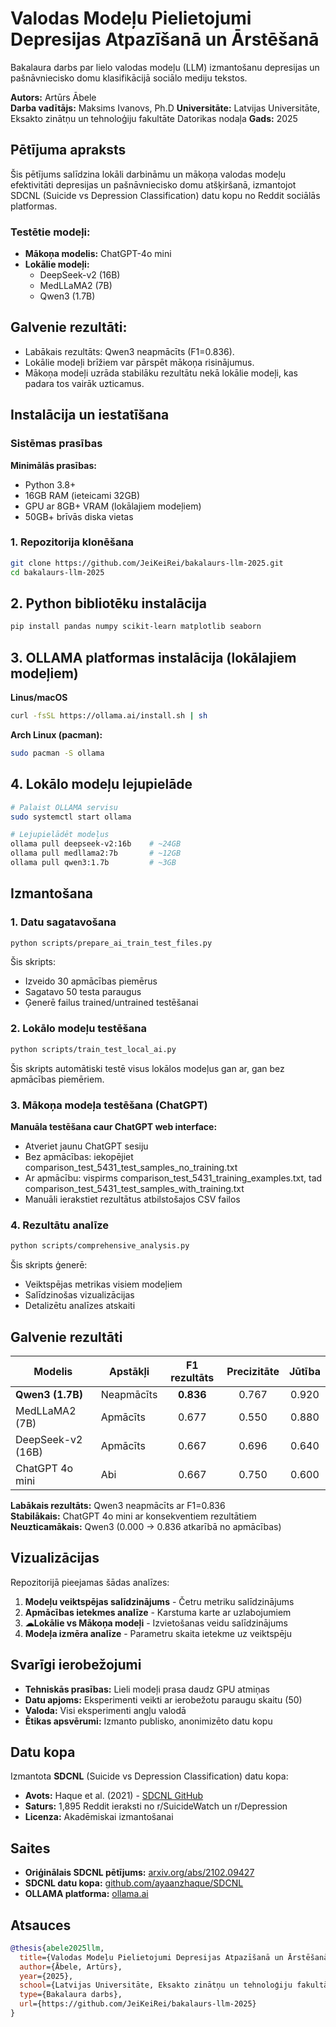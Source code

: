 # Valodas Modeļu Pielietojumi Depresijas Atpazīšanā un Ārstēšanā

Bakalaura darbs par lielo valodas modeļu (LLM) izmantošanu depresijas un pašnāvniecisko domu klasifikācijā sociālo mediju tekstos.

**Autors:** Artūrs Ābele  
**Darba vadītājs:** Maksims Ivanovs, Ph.D
**Universitāte:** Latvijas Universitāte, Eksakto zinātņu un tehnoloģiju fakultāte Datorikas nodaļa
**Gads:** 2025

## Pētījuma apraksts

Šis pētījums salīdzina lokāli darbināmu un mākoņa valodas modeļu efektivitāti depresijas un pašnāvniecisko domu atšķiršanā, izmantojot SDCNL (Suicide vs Depression Classification) datu kopu no Reddit sociālās platformas.

### Testētie modeļi:
- **Mākoņa modelis:** ChatGPT-4o mini
- **Lokālie modeļi:**
  - DeepSeek-v2 (16B)
  - MedLLaMA2 (7B) 
  - Qwen3 (1.7B)

## Galvenie rezultāti:
- Labākais rezultāts: Qwen3 neapmācīts (F1=0.836).
- Lokālie modeļi brīžiem var pārspēt mākoņa risinājumus.
- Mākoņa modeļi uzrāda stabilāku rezultātu nekā lokālie modeļi, kas padara tos vairāk uzticamus.

## Instalācija un iestatīšana

### Sistēmas prasības

**Minimālās prasības:**
- Python 3.8+
- 16GB RAM (ieteicami 32GB)
- GPU ar 8GB+ VRAM (lokālajiem modeļiem)
- 50GB+ brīvās diska vietas

### 1. Repozitorija klonēšana

```bash
git clone https://github.com/JeiKeiRei/bakalaurs-llm-2025.git
cd bakalaurs-llm-2025
```

## 2. Python bibliotēku instalācija

```bash
pip install pandas numpy scikit-learn matplotlib seaborn
```

## 3. OLLAMA platformas instalācija (lokālajiem modeļiem)

**Linus/macOS**
```bash
curl -fsSL https://ollama.ai/install.sh | sh
```

**Arch Linux (pacman):**
```bash
sudo pacman -S ollama
```

## 4. Lokālo modeļu lejupielāde
```bash
# Palaist OLLAMA servisu
sudo systemctl start ollama

# Lejupielādēt modeļus
ollama pull deepseek-v2:16b    # ~24GB
ollama pull medllama2:7b       # ~12GB  
ollama pull qwen3:1.7b         # ~3GB
```

## Izmantošana

### 1. Datu sagatavošana

```bash
python scripts/prepare_ai_train_test_files.py
```
Šis skripts:
- Izveido 30 apmācības piemērus
- Sagatavo 50 testa paraugus
- Ģenerē failus trained/untrained testēšanai

### 2. Lokālo modeļu testēšana

```bash
python scripts/train_test_local_ai.py
```
Šis skripts automātiski testē visus lokālos modeļus gan ar, gan bez apmācības piemēriem.

### 3. Mākoņa modeļa testēšana (ChatGPT)

**Manuāla testēšana caur ChatGPT web interface:**
- Atveriet jaunu ChatGPT sesiju
- Bez apmācības: iekopējiet comparison_test_5431_test_samples_no_training.txt
- Ar apmācību: vispirms comparison_test_5431_training_examples.txt, tad comparison_test_5431_test_samples_with_training.txt
- Manuāli ierakstiet rezultātus atbilstošajos CSV failos


### 4. Rezultātu analīze
```bash
python scripts/comprehensive_analysis.py
```
Šis skripts ģenerē:
- Veiktspējas metrikas visiem modeļiem
- Salīdzinošas vizualizācijas
- Detalizētu analīzes atskaiti

## Galvenie rezultāti

| Modelis | Apstākļi | F1 rezultāts | Precizitāte | Jūtība |
|---------|----------|:------------:|:-----------:|:------:|
| **Qwen3 (1.7B)** | Neapmācīts | **0.836** | 0.767 | 0.920 |
| MedLLaMA2 (7B) | Apmācīts | 0.677 | 0.550 | 0.880 |
| DeepSeek-v2 (16B) | Apmācīts | 0.667 | 0.696 | 0.640 |
| ChatGPT 4o mini | Abi | 0.667 | 0.750 | 0.600 |

**Labākais rezultāts:** Qwen3 neapmācīts ar F1=0.836  
**Stabilākais:** ChatGPT 4o mini ar konsekventiem rezultātiem  
**Neuzticamākais:** Qwen3 (0.000 → 0.836 atkarībā no apmācības)

## Vizualizācijas

Repozitorijā pieejamas šādas analīzes:
1. **Modeļu veiktspējas salīdzinājums** - Četru metriku salīdzinājums
2. **Apmācības ietekmes analīze** - Karstuma karte ar uzlabojumiem
3. **☁Lokālie vs Mākoņa modeļi** - Izvietošanas veidu salīdzinājums
4. **Modeļa izmēra analīze** - Parametru skaita ietekme uz veiktspēju

## Svarīgi ierobežojumi

- **Tehniskās prasības:** Lieli modeļi prasa daudz GPU atmiņas
- **Datu apjoms:** Eksperimenti veikti ar ierobežotu paraugu skaitu (50)
- **Valoda:** Visi eksperimenti angļu valodā
- **Ētikas apsvērumi:** Izmanto publisko, anonimizēto datu kopu

## Datu kopa

Izmantota **SDCNL** (Suicide vs Depression Classification) datu kopa:

- **Avots:** Haque et al. (2021) - [SDCNL GitHub](https://github.com/ayaanzhaque/SDCNL)
- **Saturs:** 1,895 Reddit ieraksti no r/SuicideWatch un r/Depression
- **Licenza:** Akadēmiskai izmantošanai

## Saites

- **Oriģinālais SDCNL pētījums:** [arxiv.org/abs/2102.09427](https://arxiv.org/abs/2102.09427)
- **SDCNL datu kopa:** [github.com/ayaanzhaque/SDCNL](https://github.com/ayaanzhaque/SDCNL)
- **OLLAMA platforma:** [ollama.ai](https://ollama.ai)

## Atsauces

```bibtex
@thesis{abele2025llm,
  title={Valodas Modeļu Pielietojumi Depresijas Atpazīšanā un Ārstēšanā},
  author={Ābele, Artūrs},
  year={2025},
  school={Latvijas Universitāte, Eksakto zinātņu un tehnoloģiju fakultāte},
  type={Bakalaura darbs},
  url={https://github.com/JeiKeiRei/bakalaurs-llm-2025}
}
```


